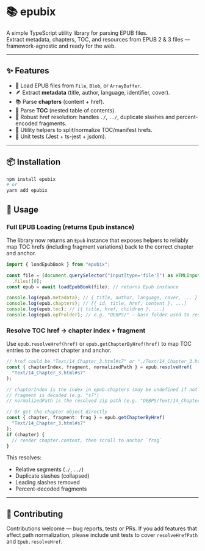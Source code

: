 # 📚 epubix

A simple TypeScript utility library for parsing EPUB files.  
Extract metadata, chapters, TOC, and resources from EPUB 2 & 3 files — framework-agnostic and ready for the web.

---

## ✨ Features

- 📖 Load EPUB files from `File`, `Blob`, or `ArrayBuffer`.
- 🪶 Extract **metadata** (title, author, language, identifier, cover).
- 📚 Parse **chapters** (content + href).
- 🧭 Parse **TOC** (nested table of contents).
- 🔗 Robust href resolution: handles `./`, `../`, duplicate slashes and percent-encoded fragments.
- 🧰 Utility helpers to split/normalize TOC/manifest hrefs.
- 🧪 Unit tests (Jest + ts-jest + jsdom).

---

## 📦 Installation

```bash
npm install epubix
# or
yarn add epubix
```

## 🚀 Usage

### Full EPUB Loading (returns Epub instance)

The library now returns an `Epub` instance that exposes helpers to reliably map TOC hrefs (including fragment variations) back to the correct chapter and anchor.

```ts
import { loadEpubBook } from "epubix";

const file = (document.querySelector("input[type='file']") as HTMLInputElement)
  .files![0];
const epub = await loadEpubBook(file); // returns Epub instance

console.log(epub.metadata); // { title, author, language, cover, ... }
console.log(epub.chapters); // [{ id, title, href, content }, ...]
console.log(epub.toc); // [{ title, href, children }, ...]
console.log(epub.opfFolder); // e.g. "OEBPS/" — base folder used to resolve hrefs
```

### Resolve TOC href → chapter index + fragment

Use `epub.resolveHref(href)` or `epub.getChapterByHref(href)` to map TOC entries to the correct chapter and anchor.

```ts
// href could be "Text/14_Chapter_3.html#s7" or "./Text/14_Chapter_3.html#s7"
const { chapterIndex, fragment, normalizedPath } = epub.resolveHref(
  "Text/14_Chapter_3.html#s7"
);

// chapterIndex is the index in epub.chapters (may be undefined if not matched)
// fragment is decoded (e.g. "s7")
// normalizedPath is the resolved zip path (e.g. "OEBPS/Text/14_Chapter_3.html")

// Or get the chapter object directly
const { chapter, fragment: frag } = epub.getChapterByHref(
  "Text/14_Chapter_3.html#s7"
);
if (chapter) {
  // render chapter.content, then scroll to anchor `frag`
}
```

This resolves:

- Relative segments (`./`, `../`)
- Duplicate slashes (collapsed)
- Leading slashes removed
- Percent-decoded fragments

---

## 🤝 Contributing

Contributions welcome — bug reports, tests or PRs. If you add features that affect path normalization, please include unit tests to cover `resolveHrefPath` and `Epub.resolveHref`.
